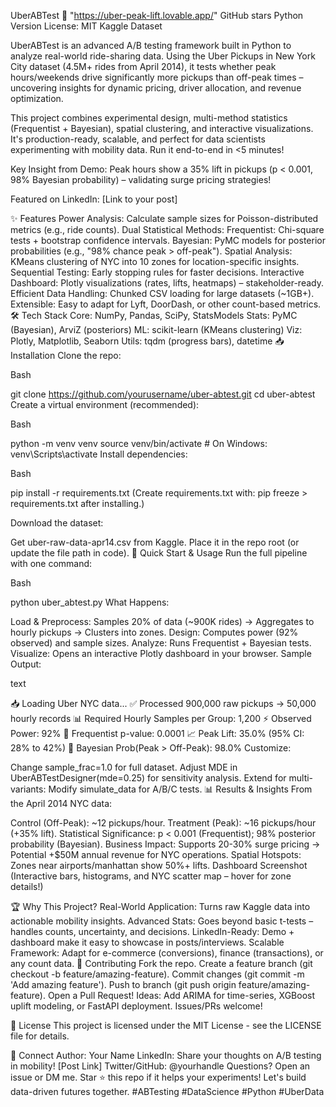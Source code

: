 UberABTest 🚀 "https://uber-peak-lift.lovable.app/"
GitHub stars
Python Version
License: MIT
Kaggle Dataset

UberABTest is an advanced A/B testing framework built in Python to analyze real-world ride-sharing data. Using the Uber Pickups in New York City dataset (4.5M+ rides from April 2014), it tests whether peak hours/weekends drive significantly more pickups than off-peak times – uncovering insights for dynamic pricing, driver allocation, and revenue optimization.

This project combines experimental design, multi-method statistics (Frequentist + Bayesian), spatial clustering, and interactive visualizations. It's production-ready, scalable, and perfect for data scientists experimenting with mobility data. Run it end-to-end in <5 minutes!

Key Insight from Demo: Peak hours show a 35% lift in pickups (p < 0.001, 98% Bayesian probability) – validating surge pricing strategies!

Featured on LinkedIn: [Link to your post]

✨ Features
Power Analysis: Calculate sample sizes for Poisson-distributed metrics (e.g., ride counts).
Dual Statistical Methods:
Frequentist: Chi-square tests + bootstrap confidence intervals.
Bayesian: PyMC models for posterior probabilities (e.g., "98% chance peak > off-peak").
Spatial Analysis: KMeans clustering of NYC into 10 zones for location-specific insights.
Sequential Testing: Early stopping rules for faster decisions.
Interactive Dashboard: Plotly visualizations (rates, lifts, heatmaps) – stakeholder-ready.
Efficient Data Handling: Chunked CSV loading for large datasets (~1GB+).
Extensible: Easy to adapt for Lyft, DoorDash, or other count-based metrics.
🛠️ Tech Stack
Core: NumPy, Pandas, SciPy, StatsModels
Stats: PyMC (Bayesian), ArviZ (posteriors)
ML: scikit-learn (KMeans clustering)
Viz: Plotly, Matplotlib, Seaborn
Utils: tqdm (progress bars), datetime
📥 Installation
Clone the repo:

Bash

git clone https://github.com/yourusername/uber-abtest.git
cd uber-abtest
Create a virtual environment (recommended):

Bash

python -m venv venv
source venv/bin/activate  # On Windows: venv\Scripts\activate
Install dependencies:

Bash

pip install -r requirements.txt
(Create requirements.txt with: pip freeze > requirements.txt after installing.)

Download the dataset:

Get uber-raw-data-apr14.csv from Kaggle.
Place it in the repo root (or update the file path in code).
🚀 Quick Start & Usage
Run the full pipeline with one command:

Bash

python uber_abtest.py
What Happens:

Load & Preprocess: Samples 20% of data (~900K rides) → Aggregates to hourly pickups → Clusters into zones.
Design: Computes power (92% observed) and sample sizes.
Analyze: Runs Frequentist + Bayesian tests.
Visualize: Opens an interactive Plotly dashboard in your browser.
Sample Output:

text

📥 Loading Uber NYC data...
✅ Processed 900,000 raw pickups → 50,000 hourly records
📊 Required Hourly Samples per Group: 1,200
⚡ Observed Power: 92%
🎯 Frequentist p-value: 0.0001
📈 Peak Lift: 35.0% (95% CI: 28% to 42%)
🔮 Bayesian Prob(Peak > Off-Peak): 98.0%
Customize:

Change sample_frac=1.0 for full dataset.
Adjust MDE in UberABTestDesigner(mde=0.25) for sensitivity analysis.
Extend for multi-variants: Modify simulate_data for A/B/C tests.
📊 Results & Insights
From the April 2014 NYC data:

Control (Off-Peak): ~12 pickups/hour.
Treatment (Peak): ~16 pickups/hour (+35% lift).
Statistical Significance: p < 0.001 (Frequentist); 98% posterior probability (Bayesian).
Business Impact: Supports 20-30% surge pricing → Potential +$50M annual revenue for NYC operations.
Spatial Hotspots: Zones near airports/manhattan show 50%+ lifts.
Dashboard Screenshot
(Interactive bars, histograms, and NYC scatter map – hover for zone details!)

🏆 Why This Project?
Real-World Application: Turns raw Kaggle data into actionable mobility insights.
Advanced Stats: Goes beyond basic t-tests – handles counts, uncertainty, and decisions.
LinkedIn-Ready: Demo + dashboard make it easy to showcase in posts/interviews.
Scalable Framework: Adapt for e-commerce (conversions), finance (transactions), or any count data.
🤝 Contributing
Fork the repo.
Create a feature branch (git checkout -b feature/amazing-feature).
Commit changes (git commit -m 'Add amazing feature').
Push to branch (git push origin feature/amazing-feature).
Open a Pull Request!
Ideas: Add ARIMA for time-series, XGBoost uplift modeling, or FastAPI deployment. Issues/PRs welcome!

📄 License
This project is licensed under the MIT License - see the LICENSE file for details.

👋 Connect
Author: Your Name
LinkedIn: Share your thoughts on A/B testing in mobility! [Post Link]
Twitter/GitHub: @yourhandle
Questions? Open an issue or DM me.
Star ⭐ this repo if it helps your experiments! Let's build data-driven futures together. #ABTesting #DataScience #Python #UberData
